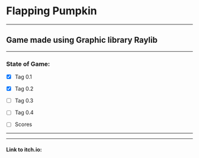 # Flapping Pumpkin
***
**Game made using Graphic library Raylib**
---
***


### **State of Game:**

* [x] Tag 0.1

+ [x] Tag 0.2

+ [ ] Tag 0.3

+ [ ] Tag 0.4

+ [ ] Scores
      


---
***
#### Link to itch.io:
